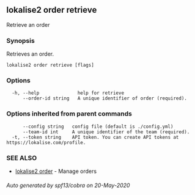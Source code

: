 ## lokalise2 order retrieve

Retrieve an order

### Synopsis

Retrieves an order.

```
lokalise2 order retrieve [flags]
```

### Options

```
  -h, --help              help for retrieve
      --order-id string   A unique identifier of order (required).
```

### Options inherited from parent commands

```
      --config string   config file (default is ./config.yml)
      --team-id int     A unique identifier of the team (required).
  -t, --token string    API token. You can create API tokens at https://lokalise.com/profile.
```

### SEE ALSO

* [lokalise2 order](lokalise2_order.md)	 - Manage orders

###### Auto generated by spf13/cobra on 20-May-2020
